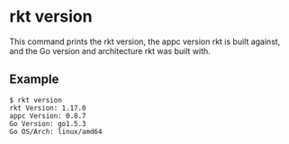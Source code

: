 # rkt version

This command prints the rkt version, the appc version rkt is built against, and the Go version and architecture rkt was built with.

## Example

```
$ rkt version
rkt Version: 1.17.0
appc Version: 0.8.7
Go Version: go1.5.3
Go OS/Arch: linux/amd64
